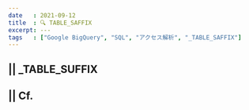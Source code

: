 ```yaml
---
date   : 2021-09-12
title  : 🔍 TABLE_SAFFIX
excerpt: ---
tags   : ["Google BigQuery", "SQL", "アクセス解析", "_TABLE_SAFFIX"]
---
```


## || _TABLE_SUFFIX

## || Cf.
